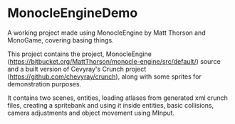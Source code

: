 # MonocleEngineDemo
A working project made using MonocleEngine by Matt Thorson and MonoGame, covering basing things.

This project contains the project, MonocleEngine (https://bitbucket.org/MattThorson/monocle-engine/src/default/) source and a built version of Cevyray's Crunch project (https://github.com/chevyray/crunch), along with some sprites for demonstration purposes.

It contains two scenes, entities, loading atlases from generated xml crunch files, creating a spritebank and using it inside entities, basic collisions, camera adjustments and object movement using MInput.